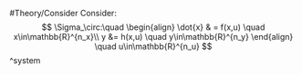 #Theory/Consider
Consider:
$$
\Sigma_\circ:\quad
\begin{align}
\dot{x} & = f(x,u) \quad x\in\mathbb{R}^{n_x}\\
y &= h(x,u) \quad y\in\mathbb{R}^{n_y}
\end{align} \quad u\in\mathbb{R}^{n_u}
$$
^system